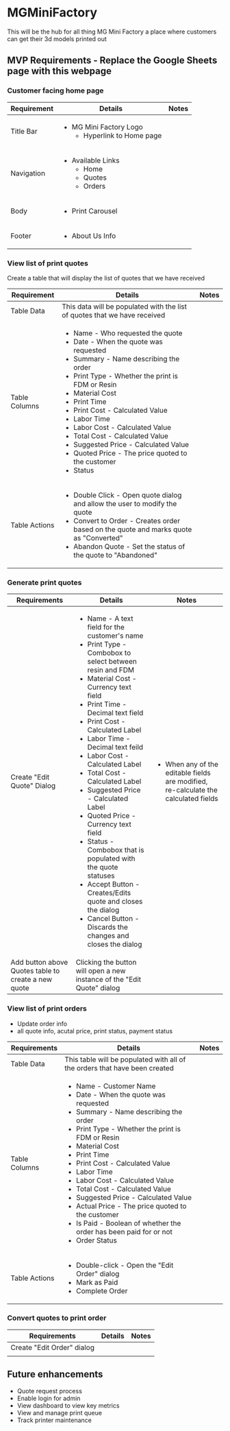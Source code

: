 # MGMiniFactory
This will be the hub for all thing MG Mini Factory a place where customers can get their 3d models printed out
## MVP Requirements - Replace the Google Sheets page with this webpage
### Customer facing home page
<table>
  <thead>
    <tr>
      <th>Requirement</th>
      <th>Details</th>
      <th>Notes</th>
    </tr>
  </thead>
  <tbody>
    <tr>
      <td>Title Bar</td>
      <td>
        <ul>
          <li>
            MG Mini Factory Logo
            <ul>
              <li>Hyperlink to Home page</li>
            </ul>
          </li>
        </ul>
      </td>
      <td></td>
    </tr>
    <tr>
      <td>Navigation</td>
      <td>
        <ul>
          <li>
            Available Links
            <ul>
              <li>Home</li>
              <li>Quotes</li>
              <li>Orders</li>
            </ul>
          </li>
        </ul>
      </td>
      <td></td>
    </tr>
    <tr>
      <td>Body</td>
      <td>
        <ul>
          <li>Print Carousel</li>
        </ul>
      </td>
      <td></td>
    </tr>
    <tr>
      <td>Footer</td>
      <td>
        <ul><li>About Us Info</li></ul>
      </td>
      <td></td>
    </tr>
  </tbody>
</table>

### View list of print quotes
Create a table that will display the list of quotes that we have received
<table>
  <thead>
    <tr>
      <th>Requirement</th>
      <th>Details</th>
      <th>Notes</th>
    </tr>
  </thead>
  <tbody>
    <tr>
      <td>Table Data</td>
      <td>This data will be populated with the list of quotes that we have received</td>
      <td></td>
    </tr>
    <tr>
      <td>Table Columns</td>
      <td>
        <ul>
          <li>Name - Who requested the quote</li>
          <li>Date - When the quote was requested</li>
          <li>Summary - Name describing the order</li>
          <li>Print Type - Whether the print is FDM or Resin</li>
          <li>Material Cost</li>
          <li>Print Time</li>
          <li>Print Cost - Calculated Value</li>
          <li>Labor Time</li>
          <li>Labor Cost - Calculated Value</li>
          <li>Total Cost - Calculated Value</li>
          <li>Suggested Price - Calculated Value</li>
          <li>Quoted Price - The price quoted to the customer</li>
          <li>Status</li>
        </ul>
      </td>
      <td></td>
    </tr>
    <tr>
      <td>Table Actions</td>
      <td>
        <ul>
          <li>Double Click - Open quote dialog and allow the user to modify the quote</li>
          <li>Convert to Order - Creates order based on the quote and marks quote as "Converted"</li>
          <li>Abandon Quote - Set the status of the quote to "Abandoned"</li>
        </ul>
      </td>
      <td></td>
    </tr>
  </tbody>
</table>

### Generate print quotes
<table>
  <thead>
    <th>Requirements</th>
    <th>Details</th>
    <th>Notes</th>
  </thead>
  <tbody>
    <tr>
      <td>Create "Edit Quote" Dialog</td>
      <td>
        <ul>
          <li>Name - A text field for the customer's name</li>
          <li>Print Type - Combobox to select between resin and FDM</li>
          <li>Material Cost - Currency text field</li>
          <li>Print Time - Decimal text field</li>
          <li>Print Cost - Calculated Label</li>
          <li>Labor Time - Decimal text feild</li>
          <li>Labor Cost - Calculated Label</li>
          <li>Total Cost - Calculated Label</li>
          <li>Suggested Price - Calculated Label</li>
          <li>Quoted Price - Currency text field</li>
          <li>Status - Combobox that is populated with the quote statuses</li>
          <li>Accept Button - Creates/Edits quote and closes the dialog</li>
          <li>Cancel Button - Discards the changes and closes the dialog</li>
        </ul>
      </td>
      <td>
        <ul>
          <li>When any of the editable fields are modified, re-calculate the calculated fields</li>
        </ul>
      </td>
    </tr>
    <tr>
      <td>Add button above Quotes table to create a new quote</td>
      <td>Clicking the button will open a new instance of the "Edit Quote" dialog</td>
      <td></td>
    </tr>
  </tbody>
</table>
  
### View list of print orders
- Update order info
- all quote info, acutal price, print status, payment status
<table>
  <thead>
    <th>Requirements</th>
    <th>Details</th>
    <th>Notes</th>
  </thead>
  <tbody>
    <tr>
      <td>Table Data</td>
      <td>This table will be populated with all of the orders that have been created</td>
      <td></td>
    </tr>
    <tr>
      <td>Table Columns</td>
      <td>
        <ul>
          <li>Name - Customer Name</li>
          <li>Date - When the quote was requested</li>
          <li>Summary - Name describing the order</li>
          <li>Print Type - Whether the print is FDM or Resin</li>
          <li>Material Cost</li>
          <li>Print Time</li>
          <li>Print Cost - Calculated Value</li>
          <li>Labor Time</li>
          <li>Labor Cost - Calculated Value</li>
          <li>Total Cost - Calculated Value</li>
          <li>Suggested Price - Calculated Value</li>
          <li>Actual Price - The price quoted to the customer</li>
          <li>Is Paid - Boolean of whether the order has been paid for or not</li>
          <li>Order Status</li>
        </ul>
      </td>
      <td></td>
    </tr>
    <tr>
      <td>Table Actions</td>
      <td>
        <ul>
          <li>Double-click - Open the "Edit Order" dialog</li>
          <li>Mark as Paid</li>
          <li>Complete Order</li>
      </td>
      <td></td>
    </tr>
  </tbody>
</table>

### Convert quotes to print order
<table>
  <thead>
    <th>Requirements</th>
    <th>Details</th>
    <th>Notes</th>
  </thead>
  <tbody>
    <tr>
      <td>Create "Edit Order" dialog</td>
      <td></td>
      <td></td>
    </tr>
    <tr>
      <td></td>
      <td></td>
      <td></td>
    </tr>
  </tbody>
</table>

## Future enhancements
* Quote request process
* Enable login for admin
* View dashboard to view key metrics
* View and manage print queue
* Track printer maintenance
